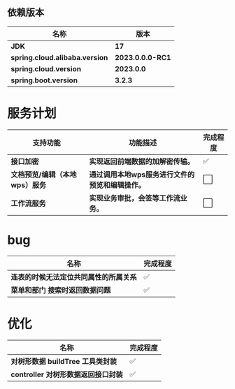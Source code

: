 ## 依赖版本

| 名称                               | 版本                 |
|----------------------------------|--------------------|
| **JDK**                          | **17**             |
| **spring.cloud.alibaba.version** | **2023.0.0.0-RC1** |
| **spring.cloud.version**         | **2023.0.0**       |
| **spring.boot.version**          | **3.2.3**          |

# 服务计划

| 支持功能                 | 功能描述                         | 完成程度 |
|----------------------|------------------------------|------|
| **接口加密**             | **实现返回前端数据的加解密传输。**          | ✅    |
| **文档预览/编辑（本地wps）服务** | **通过调用本地wps服务进行文件的预览和编辑操作。** | ⬜    |
| **工作流服务**            | **实现业务审批，会签等工作流业务。**         | ⬜    |

# bug

| 名称                     | 完成程度 |
|------------------------|------|
| **连表的时候无法定位共同属性的所属关系** | ✅    |
| **菜单和部门 搜索时返回数据问题**    | ✅    |

# 优化

| 名称                         | 完成程度 |
|----------------------------|------|
| **对树形数据 buildTree 工具类封装**  | ✅    |
| **controller 对树形数据返回接口封装** | ✅    |